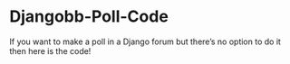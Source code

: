 # Djangobb-Poll-Code
If you want to make a poll in a Django forum but there’s no option to do it then here is the code!
